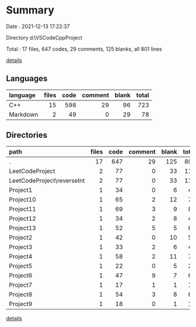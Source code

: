 # Summary

Date : 2021-12-13 17:22:37

Directory d:\VSCodeCppProject

Total : 17 files,  647 codes, 29 comments, 125 blanks, all 801 lines

[details](details.md)

## Languages
| language | files | code | comment | blank | total |
| :--- | ---: | ---: | ---: | ---: | ---: |
| C++ | 15 | 598 | 29 | 96 | 723 |
| Markdown | 2 | 49 | 0 | 29 | 78 |

## Directories
| path | files | code | comment | blank | total |
| :--- | ---: | ---: | ---: | ---: | ---: |
| . | 17 | 647 | 29 | 125 | 801 |
| LeetCodeProject | 2 | 77 | 0 | 33 | 110 |
| LeetCodeProject\reverseInt | 2 | 77 | 0 | 33 | 110 |
| Project1 | 1 | 34 | 0 | 6 | 40 |
| Project10 | 1 | 65 | 2 | 12 | 79 |
| Project11 | 1 | 69 | 3 | 9 | 81 |
| Project12 | 1 | 34 | 2 | 8 | 44 |
| Project13 | 1 | 52 | 5 | 5 | 62 |
| Project2 | 1 | 42 | 0 | 10 | 52 |
| Project3 | 1 | 33 | 2 | 6 | 41 |
| Project4 | 1 | 58 | 2 | 11 | 71 |
| Project5 | 1 | 22 | 0 | 5 | 27 |
| Project6 | 1 | 47 | 9 | 7 | 63 |
| Project7 | 1 | 17 | 1 | 1 | 19 |
| Project8 | 1 | 54 | 3 | 8 | 65 |
| Project9 | 1 | 18 | 0 | 1 | 19 |

[details](details.md)